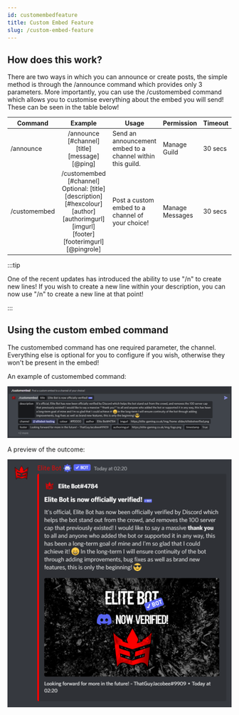```yaml
---
id: customembedfeature
title: Custom Embed Feature
slug: /custom-embed-feature
---
```


## How does this work?

There are two ways in which you can announce or create posts, the simple method is through the /announce command which provides only 3 parameters. More importantly, you can use the /customembed command which allows you to customise everything about the embed you will send! These can be seen in the table below!

| Command        |    Example    |  Usage  |  Permission  |  Timeout  |
| -------------  | :-----------: | -----  |  ----------  |  -------  |
| /announce        | /announce [#channel] [title] [message] [@ping] | Send an announcement embed to a channel within this guild. | Manage Guild | 30 secs |
| /customembed        | /customembed [#channel] Optional: [title] [description] [#hexcolour] [author] [authorimgurl] [imgurl] [footer] [footerimgurl] [@pingrole] | Post a custom embed to a channel of your choice! | Manage Messages | 30 secs |

:::tip

One of the recent updates has introduced the ability to use "/n" to create new lines! If you wish to create a new line within your description, you can now use "/n" to create a new line at that point!

:::

## Using the custom embed command

The customembed command has one required parameter, the channel. Everything else is optional for you to configure if you wish, otherwise they won't be present in the embed!

An example of customembed command:

![img](../static/img/customembed-example.png)

A preview of the outcome:

![img](../static/img/customembed-preview-example.png)